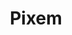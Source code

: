 ---
layout: project
categories: link
weight: 1
title: Pixem
link: "http://pixem.mtk.me/"
work_preview: "/uploads/2015/work/pixem/pixem.png"
---